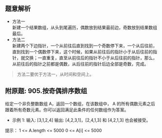 ## 题意解析
* 方法一  
新建一个结果数组，从头到尾遍历，偶数放到结果最前边，奇数放到结果数组最后。
* 方法二  
新建两个下边指针，一个从前往后直到找到一个奇数停下来，一个从后往前，直到找到一个偶数停下来，这个时候，如果从前往后的指针小于从后往前的指针，就交换；一直重复，直至从前往后的指针不小于从后往前的指针，那么，从前往后的指针之前都是偶数，从后往前的指针后边全部是奇数，完成。
> 方法二要优于方法一，从时间和空间上。

## 附原题: 905.按奇偶排序数组
给定一个非负整数数组 A，返回一个数组，在该数组中， A 的所有偶数元素之后跟着所有奇数元素。你可以返回满足此条件的任何数组作为答案。
- 示例 1:
输入:
      [3,1,2,4]
输出:
      [4,2,3,1]，[2,4,1,3] 和 [4,2,1,3] 也会被接受。

提示：
1 <= A.length <= 5000
0 <= A[i] <= 5000
